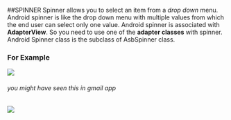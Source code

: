 ##SPINNER
Spinner allows you to select an item from a _drop down_ menu.
Android spinner is like the drop down menu with multiple values from which the end user can select only one value.
Android spinner is associated with **AdapterView**. So you need to use one of the **adapter classes** with spinner.
Android Spinner class is the subclass of AsbSpinner class.

### For Example
 <img src= "http://www.broculos.net/2013/09/how-to-change-spinner-text-size-color.html">
 
 ###### you might have seen this in gmail app
 <img src= "https://www.tutorialspoint.com/android/android_spinner_control.htm">
 
 
